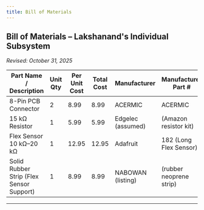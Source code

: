 ```yaml
---
title: Bill of Materials
---
```


## **Bill of Materials – Lakshanand's Individual Subsystem**

_Revised: October 31, 2025_

| Part Name / Description                  | Unit Qty | Per Unit Cost | Total Cost | Manufacturer      | Manufacturer Part #     | Supplier          | Vendor Part Number | Datasheet Link                                           | Supplier Part # | # Ordered | Date Ordered | # Received | Schematic Reference Designators |
| ---------------------------------------- | -------- | ------------- | ---------- | ----------------- | ----------------------- | ----------------- | ------------------ | -------------------------------------------------------- | --------------- | --------- | ------------ | ---------- | ------------------------------- |
| 8-Pin PCB Connector                      | 2        | 8.99          | 8.99       | ACERMIC           | ACERMIC                 | Amazon            | (user link)        |                                                          |                 |           |              |            | J14                             |
| 15 kΩ Resistor                           | 1        | 5.99          | 5.99       | Edgelec (assumed) | (Amazon resistor kit)   | Amazon            | (user link)        |                                                          |                 |           |              |            | R20                             |
| Flex Sensor 10 kΩ–20 kΩ                  | 1        | 12.95         | 12.95      | Adafruit          | 182 (Long Flex Sensor)  | Adafruit/Digi-Key | ADA-182            | https://cdn-shop.adafruit.com/datasheets/SpectraFlex.pdf |                 |           |              |            | U9                              |
| Solid Rubber Strip (Flex Sensor Support) | 1        | 8.99          | 8.99       | NABOWAN (listing) | (rubber neoprene strip) | Amazon            | (user link)        |                                                          |                 |           |              |            | MECH1                           |

---
